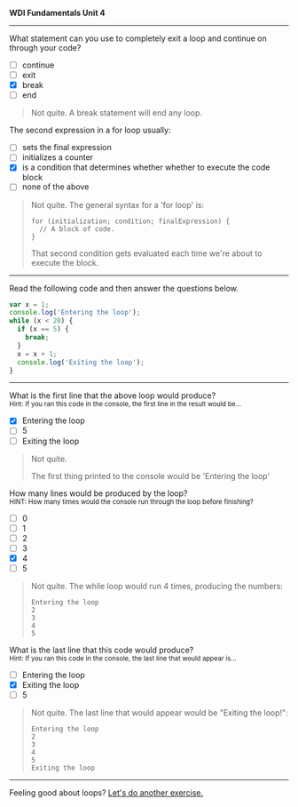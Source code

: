 **WDI Fundamentals Unit 4**

---

What statement can you use to completely exit a loop and continue on through
your code?
- [ ] continue
- [ ] exit
- [x] break
- [ ] end

> Not quite.
> A break statement will end any loop.

The second expression in a for loop usually:
- [ ] sets the final expression
- [ ] initializes a counter
- [x] is a condition that determines whether whether to execute the code block
- [ ] none of the above

> Not quite.
> The general syntax for a 'for loop' is:
> ```
> for (initialization; condition; finalExpression) {
>   // A block of code.
> }
> ```
> That second condition gets evaluated each time we're about to execute the block.

---

Read the following code and then answer the questions below.

```js
var x = 1;
console.log('Entering the loop');
while (x < 20) {
  if (x == 5) {
    break;
  }
  x = x + 1;
  console.log('Exiting the loop');
}
```

---

What is the first line that the above loop would produce?<br><small>Hint: If you ran this code in the console, the first line in the result would be...</small>

- [x] Entering the loop
- [ ] 5
- [ ] Exiting the loop

> Not quite.
>
> The first thing printed to the console would be 'Entering the loop'

How many lines would be produced by the loop?<br><small>HINT: How many times would the console run through the loop before finishing?</small>
- [ ] 0
- [ ] 1
- [ ] 2
- [ ] 3
- [x] 4
- [ ] 5

> Not quite.
> The while loop would run 4 times, producing the numbers:
> ```
> Entering the loop
> 2
> 3
> 4
> 5
> ```

What is the last line that this code would produce?<br><small>Hint: If you ran this code in the console, the last line that would appear is...</small>

- [ ] Entering the loop
- [x] Exiting the loop
- [ ] 5

> Not quite.
> The last line that would appear would be "Exiting the loop!":
> ```
> Entering the loop
> 2
> 3
> 4
> 5
> Exiting the loop
> ```

---


Feeling good about loops? [Let's do another exercise.](07_exercise.md)
